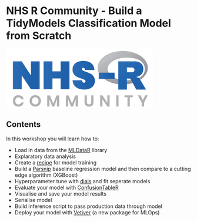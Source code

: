# NHS R Community - Build a TidyModels Classification Model from Scratch

<a href="https://hutsons-hacks.info/"><img src = "man/fig/NHSR 2.png"></a>

## Contents

In this workshop you will learn how to:

- Load in data from the [MLDataR](https://cran.r-project.org/web/packages/MLDataR/vignettes/MLDataR.html) library
- Explaratory data analysis
- Create a [recipe](https://recipes.tidymodels.org/) for model training 
- Build a [Parsnip](https://www.tidyverse.org/blog/2018/11/parsnip-0-0-1/) baseline regression model and then compare to a cutting edge algorithm (XGBoost)
- Hyperparameter tune with [dials](https://dials.tidymodels.org/) and fit seperate models
- Evaluate your model with [ConfusionTableR](https://cran.r-project.org/web/packages/ConfusionTableR/vignettes/ConfusionTableR.html)
- Visualise and save your model results
- Serialise model
- Build inference script to pass production data through model
- Deploy your model with [Vetiver](https://vetiver.rstudio.com/) (a new package for MLOps)


